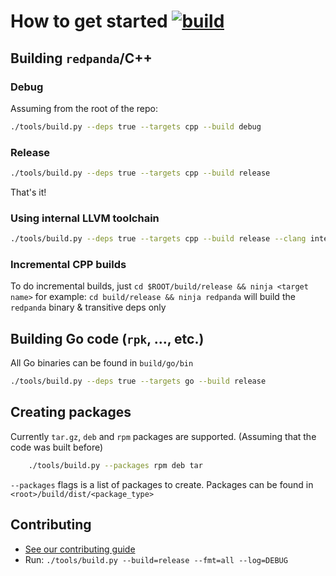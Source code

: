 # How to get started [![build](https://api.shippable.com/projects/5cab6e979bbe6e0007384c8b/badge?branch=master)]()
## Building `redpanda`/C++
### Debug
Assuming from the root of the repo:
```sh
./tools/build.py --deps true --targets cpp --build debug
```

### Release
```sh
./tools/build.py --deps true --targets cpp --build release
```
That's it!

### Using internal LLVM toolchain
```sh
./tools/build.py --deps true --targets cpp --build release --clang internal
```

### Incremental CPP builds
To do incremental builds, just `cd $ROOT/build/release && ninja <target name>`
for example: `cd build/release && ninja redpanda` will build the
 `redpanda` binary & transitive deps only

## Building Go code (`rpk`, ..., etc.)

All Go binaries can be found in `build/go/bin`

```sh
./tools/build.py --deps true --targets go --build release
```

## Creating packages

Currently `tar.gz`, `deb` and `rpm` packages are supported.
(Assuming that the code was built before)

```sh
    ./tools/build.py --packages rpm deb tar
```

`--packages` flags is a list of packages to create.
Packages can be found in `<root>/build/dist/<package_type>`

## Contributing
* [See our contributing guide](CONTRIBUTING.md)
* Run: `./tools/build.py --build=release --fmt=all --log=DEBUG`
